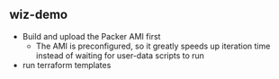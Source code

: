 ## wiz-demo
- Build and upload the Packer AMI first
    - The AMI is preconfigured, so it greatly speeds up iteration time instead of waiting for user-data scripts to run
- run terraform templates